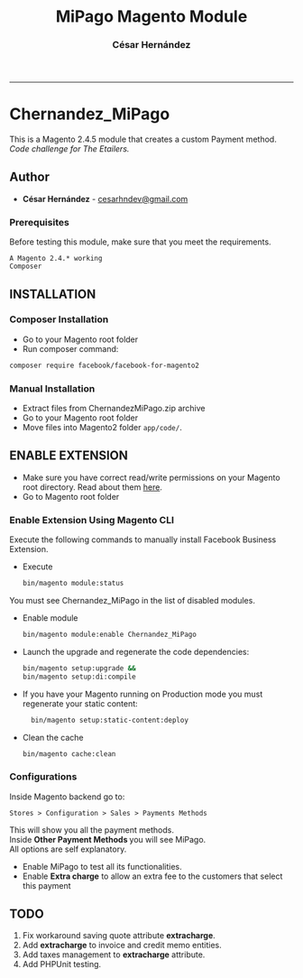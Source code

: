 <header align="center">
<h1>MiPago Magento Module</h1>
<h3>César Hernández</h3>
</header>
<hr>

# Chernandez_MiPago

This is a Magento 2.4.5 module that creates a custom Payment method.<br>
<i>Code challenge for The Etailers.</i>

## Author
* **César Hernández** - [cesarhndev@gmail.com](mailto:cesarhndev@gmail.com)


### Prerequisites

Before testing this module, make sure that you meet the requirements.

```
A Magento 2.4.* working
Composer
```

## INSTALLATION
### Composer Installation
* Go to your Magento root folder
* Run composer command:
```sh
composer require facebook/facebook-for-magento2
```
### Manual Installation
* Extract files from ChernandezMiPago.zip archive
* Go to your Magento root folder
* Move files into Magento2 folder `app/code/`.


## ENABLE EXTENSION
* Make sure you have correct read/write permissions on your Magento root directory.
  Read about them [here](https://experienceleague.adobe.com/docs/commerce-operations/configuration-guide/deployment/file-system-permissions.html?lang=en).
* Go to Magento root folder

###  Enable Extension Using Magento CLI
Execute the following commands to manually install Facebook Business Extension.
- Execute 
   ```sh
  bin/magento module:status
   ``` 
You must see Chernandez_MiPago in the list of disabled modules.

- Enable module 
   ```sh
   bin/magento module:enable Chernandez_MiPago
   ```
- Launch the upgrade and regenerate the code dependencies:
   ```sh
   bin/magento setup:upgrade &&
   bin/magento setup:di:compile
   ```
  
- If you have your Magento running on Production mode you must regenerate your static content:
  ```sh
    bin/magento setup:static-content:deploy
  ```
- Clean the cache
   ```sh
   bin/magento cache:clean
   ```

### Configurations

Inside Magento backend go to:
```
Stores > Configuration > Sales > Payments Methods
```
This will show you all the payment methods.<br>
Inside <b>Other Payment Methods </b> you will see MiPago.
<br>All options are self explanatory.
- Enable MiPago to test all its functionalities.
- Enable <b>Extra charge</b> to allow an extra fee to the customers that select this payment 


## TODO
1. Fix workaround saving quote attribute <b>extracharge</b>.
2. Add <b>extracharge</b> to invoice and credit memo entities.
3. Add taxes management to <b>extracharge</b> attribute.
4. Add PHPUnit testing.


